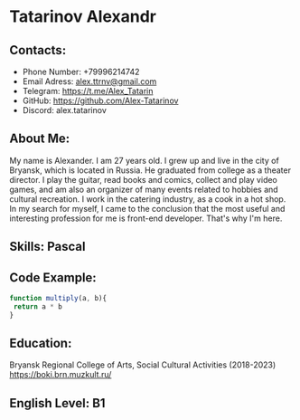 # Tatarinov Alexandr

## Contacts:
* Phone Number: +79996214742
* Email Adress: alex.ttrnv@gmail.com
* Telegram: https://t.me/Alex_Tatarin
* GitHub: https://github.com/Alex-Tatarinov
* Discord: alex.tatarinov
## About Me: 
My name is Alexander. I am 27 years old. I grew up and live in the city of Bryansk, which is located in Russia. He graduated from college as a theater director. I play the guitar, read books and comics, collect and play video games, and am also an organizer of many events related to hobbies and cultural recreation. I work in the catering industry, as a cook in a hot shop. In my search for myself, I came to the conclusion that the most useful and interesting profession for me is front-end developer. That's why I'm here.
## Skills: Pascal
## Code Example:
```JavaScript
function multiply(a, b){
 return a * b
}
```
## Education: 
Bryansk Regional College of Arts, Social Cultural Activities (2018-2023) https://boki.brn.muzkult.ru/
## English Level: B1